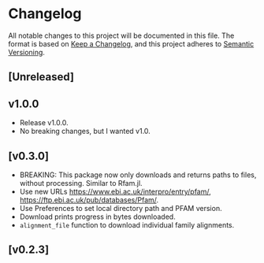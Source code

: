 # Changelog

All notable changes to this project will be documented in this file. The format is based on [Keep a Changelog](https://keepachangelog.com/en/1.0.0/), and this project adheres to [Semantic Versioning](https://semver.org/spec/v2.0.0.html).

## [Unreleased]

## v1.0.0

- Release v1.0.0.
- No breaking changes, but I wanted v1.0.

## [v0.3.0]

- BREAKING: This package now only downloads and returns paths to files, without processing. Similar to Rfam.jl.
- Use new URLs https://www.ebi.ac.uk/interpro/entry/pfam/, https://ftp.ebi.ac.uk/pub/databases/Pfam/.
- Use Preferences to set local directory path and PFAM version.
- Download prints progress in bytes downloaded.
- `alignment_file` function to download individual family alignments.

## [v0.2.3]